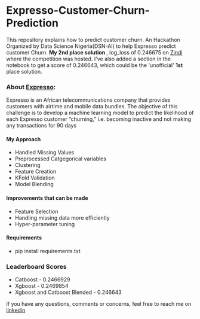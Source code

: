 # Expresso-Customer-Churn-Prediction
This repository explains how to predict customer churn. An Hackathon Organized by Data Science Nigeria(DSN-AI) to help Expresso predict customer Churn. <b>My 2nd place solution </b>, log_loss of 0.246675 on [Zindi](https://zindi.africa/hackathons/dsn-pre-bootcamp-hackathon-expresso-churn-prediction-challenge/leaderboard) where the competition was hosted. I've also added a section in the notebook to get a score of  0.246643, which could be the 'unofficial' <b> 1st </b> place solution.

### About [Expresso](http://www.expressotelecom.sn/):
Expresso is an African telecommunications company that provides customers with airtime and mobile data bundles. The objective of this challenge is to develop a machine learning model to predict the likelihood of each Expresso customer “churning,” i.e. becoming inactive and not making any transactions for 90 days

#### My Approach 
* Handled Missing Values
* Preprocessed Catgegorical variables
* Clustering
* Feature Creation
* KFold Validation
* Model Blending
#### Improvements that can be made
* Feature Selection
* Handling missing data more efficiently
* Hyper-parameter tuning
#### Requirements
- pip install requirements.txt
### Leaderboard Scores
- Catboost - 0.2466929
- Xgboost - 0.2469854
- Xgboost and Catboost Blended - 0.246643

If you have any questions, comments or concerns, feel free to reach me on [linkedin](https://www.linkedin.com/in/olukolatimi-david-19a841187/)

